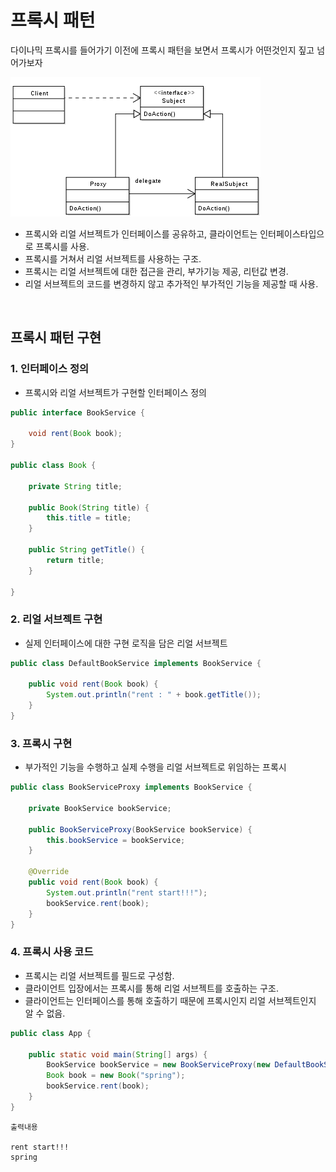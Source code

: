 # 프록시 패턴

다이나믹 프록시를 들어가기 이전에 프록시 패턴을 보면서 프록시가 어떤것인지 짚고 넘어가보자

<img src="images/400px-Proxy_pattern_diagram.svg.png">

* 프록시와 리얼 서브젝트가 인터페이스를 공유하고, 클라이언트는 인터페이스타입으로 프록시를 사용.
* 프록시를 거쳐서 리얼 서브젝트를 사용하는 구조.
* 프록시는 리얼 서브젝트에 대한 접근을 관리, 부가기능 제공, 리턴값 변경.
* 리얼 서브젝트의 코드를 변경하지 않고 추가적인 부가적인 기능을 제공할 때 사용.

<br/>

## 프록시 패턴 구현

### 1. 인터페이스 정의

* 프록시와 리얼 서브젝트가 구현할 인터페이스 정의

```java
public interface BookService {

    void rent(Book book);
}

public class Book {

    private String title;

    public Book(String title) {
        this.title = title;
    }

    public String getTitle() {
        return title;
    }

}
```

### 2. 리얼 서브젝트 구현

* 실제 인터페이스에 대한 구현 로직을 담은 리얼 서브젝트

```java
public class DefaultBookService implements BookService {

    public void rent(Book book) {
        System.out.println("rent : " + book.getTitle());
    }
}
```

### 3. 프록시 구현

* 부가적인 기능을 수행하고 실제 수행을 리얼 서브젝트로 위임하는 프록시

```java
public class BookServiceProxy implements BookService {

    private BookService bookService;

    public BookServiceProxy(BookService bookService) {
        this.bookService = bookService;
    }

    @Override
    public void rent(Book book) {
        System.out.println("rent start!!!");
        bookService.rent(book);
    }
}
```

### 4. 프록시 사용 코드

* 프록시는 리얼 서브젝트를 필드로 구성함.
* 클라이언트 입장에서는 프록시를 통해 리얼 서브젝트를 호출하는 구조.
* 클라이언트는 인터페이스를 통해 호출하기 때문에 프록시인지 리얼 서브젝트인지 알 수 없음.

```java
public class App {

    public static void main(String[] args) {
        BookService bookService = new BookServiceProxy(new DefaultBookService());
        Book book = new Book("spring");
        bookService.rent(book);
    }
}
```

```
출력내용

rent start!!!
spring
```